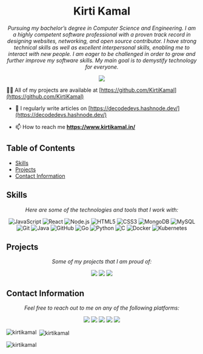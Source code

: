 <p align="center">

<h1 align="center">Kirti Kamal</h1>

<p align="center">
  <em>Pursuing my bachelor’s degree in Computer Science and Engineering. I am a highly competent software professional with a proven track record in designing websites, networking, and open source contributor. I have strong technical skills as well as excellent interpersonal skills, enabling me to interact with new people. I am eager to be challenged in order to grow and further improve my software skills. My main goal is to demystify technology for everyone.</em>
</p>

<p align="center">
  <a href="https://kirtikamal.tech/" target="_blank"><img src="https://img.shields.io/badge/View%20My%20Profile-9cf?style=for-the-badge"></a>
</p>

👨‍💻 All of my projects are available at [https://github.com/KirtiKamal](https://github.com/KirtiKamal)

- 📝 I regularly write articles on [https://decodedevs.hashnode.dev/](https://decodedevs.hashnode.dev/)

- 📫 How to reach me **https://www.kirtikamal.in/**
## Table of Contents

- [Skills](#skills)
- [Projects](#projects)
- [Contact Information](#contact-information)

## Skills

<p align="center">
  <em>Here are some of the technologies and tools that I work with:</em>
</p>

<p align="center">
  <img src="https://img.shields.io/badge/JavaScript-F7DF1E?style=for-the-badge&logo=javascript&logoColor=black" alt="JavaScript">
  <img src="https://img.shields.io/badge/React-61DAFB?style=for-the-badge&logo=react&logoColor=black" alt="React">
  <img src="https://img.shields.io/badge/Node.js-43853D?style=for-the-badge&logo=node.js&logoColor=white" alt="Node.js">
  <img src="https://img.shields.io/badge/HTML5-E34F26?style=for-the-badge&logo=html5&logoColor=white" alt="HTML5">
  <img src="https://img.shields.io/badge/CSS3-1572B6?style=for-the-badge&logo=css3&logoColor=white" alt="CSS3">
  <img src="https://img.shields.io/badge/MongoDB-4EA94B?style=for-the-badge&logo=mongodb&logoColor=white" alt="MongoDB">
  <img src="https://img.shields.io/badge/MySQL-00000F?style=for-the-badge&logo=mysql&logoColor=white" alt="MySQL">
  <img src="https://img.shields.io/badge/Git-F05032?style=for-the-badge&logo=git&logoColor=white" alt="Git">
  <!-- give same aboove as  java -->
    <img src="https://img.shields.io/badge/Java-007396?style=for-the-badge&logo=java&logoColor=white" alt="Java">
    <!-- give same aboove as  github -->
    <img src="https://img.shields.io/badge/GitHub-100000?style=for-the-badge&logo=github&logoColor=white" alt="GitHub">
    <!-- give same aboove as  golang -->
    <img src="https://img.shields.io/badge/Go-00ADD8?style=for-the-badge&logo=go&logoColor=white" alt="Go">
    <!-- give same aboove as  python -->
    <img src="https://img.shields.io/badge/Python-3776AB?style=for-the-badge&logo=python&logoColor=white" alt="Python">
    <!-- give same aboove as  c -->
    <img src="https://img.shields.io/badge/C-00599C?style=for-the-badge&logo=c&logoColor=white" alt="C">
    <!-- give same aboove as  docker-->
    <img src="https://img.shields.io/badge/Docker-2CA5E0?style=for-the-badge&logo=docker&logoColor=white" alt="Docker">
    <!-- give same aboove as  kubernetes -->
    <img src="https://img.shields.io/badge/Kubernetes-326CE5?style=for-the-badge&logo=kubernetes&logoColor=white" alt="Kubernetes">

</p>

## Projects
<!-- fetch my projects from my github repo and display them here git hub link https://github.com/KirtiKamal -->


<p align="center">
  <em>Some of my projects that I am proud of:</em>
</p>

<p align="center">
  <a href="https://github.com/KirtiKamal/Weather-App " target="_blank"><img src="https://img.shields.io/badge/Project%201-9cf?style=for-the-badge"></a>
    <a href="https://github.com/KirtiKamal/DiceGame " target="_blank"><img src="https://img.shields.io/badge/Project%202-9cf?style=for-the-badge"></a>
    <a href="https://github.com/KirtiKamal/ACM-StudentChapter " target="_blank"><img src="https://img.shields.io/badge/Project%203-9cf?style=for-the-badge"></a>
    <!-- <a href=" " target="_blank"><img src="https://img.shields.io/badge/Project%204-9cf?style=for-the-badge"></a>
    <a href=" " target="_blank"><img src="https://img.shields.io/badge/Project%205-9cf?style=for-the-badge"></a> -->

</p>


## Contact Information

<p align="center">
  <em>Feel free to reach out to me on any of the following platforms:</em>
</p>

<p align="center">
  <a href="https://github.com/KirtiKamal" target="_blank"><img src="https://img.shields.io/badge/GitHub-100000?style=for-the-badge&logo=github&logoColor=white"></a>
  <a href="https://www.linkedin.com/in/kirtikamal/" target="_blank"><img src="https://img.shields.io/badge/LinkedIn-0077B5?style=for-the-badge&logo=linkedin&logoColor=white"></a>
  <a href="https://twitter.com/KirtiKamal12" target="_blank"><img src="https://img.shields.io/badge/Twitter-1DA1F2?style=for-the-badge&logo=twitter&logoColor=white"></a>
    <a href="https://kirtikamal.hashnode.dev/" target="_blank"><img src="https://img.shields.io/badge/Hashnode-2962FF?style=for-the-badge&logo=hashnode&logoColor=white"></a>
    <a href="https://stackoverflow.com/users/19119239/kirti-kamal" target="_blank"><img src="https://img.shields.io/badge/StackOverflow-FE7A16?style=for-the-badge&logo=stackoverflow&logoColor=white"></a>

</p>

<p><img align="left" src="https://github-readme-stats.vercel.app/api/top-langs?username=kirtikamal&show_icons=true&locale=en&layout=compact" alt="kirtikamal" /></p>

<p>&nbsp;<img align="center" src="https://github-readme-stats.vercel.app/api?username=kirtikamal&show_icons=true&locale=en" alt="kirtikamal" /></p>

<p><img align="center" src="https://github-readme-streak-stats.herokuapp.com/?user=kirtikamal&" alt="kirtikamal" /></p>

